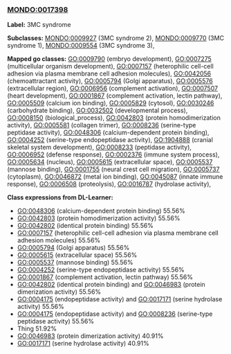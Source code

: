 
### [MONDO:0017398](http://purl.obolibrary.org/obo/MONDO_0017398)
**Label:** 3MC syndrome

**Subclasses:** [MONDO:0009927](http://purl.obolibrary.org/obo/MONDO_0009927) (3MC syndrome 2), [MONDO:0009770](http://purl.obolibrary.org/obo/MONDO_0009770) (3MC syndrome 1), [MONDO:0009554](http://purl.obolibrary.org/obo/MONDO_0009554) (3MC syndrome 3), 

**Mapped go classes:** [GO:0009790](http://purl.obolibrary.org/obo/GO_0009790) (embryo development), [GO:0007275](http://purl.obolibrary.org/obo/GO_0007275) (multicellular organism development), [GO:0007157](http://purl.obolibrary.org/obo/GO_0007157) (heterophilic cell-cell adhesion via plasma membrane cell adhesion molecules), [GO:0042056](http://purl.obolibrary.org/obo/GO_0042056) (chemoattractant activity), [GO:0005794](http://purl.obolibrary.org/obo/GO_0005794) (Golgi apparatus), [GO:0005576](http://purl.obolibrary.org/obo/GO_0005576) (extracellular region), [GO:0006956](http://purl.obolibrary.org/obo/GO_0006956) (complement activation), [GO:0007507](http://purl.obolibrary.org/obo/GO_0007507) (heart development), [GO:0001867](http://purl.obolibrary.org/obo/GO_0001867) (complement activation, lectin pathway), [GO:0005509](http://purl.obolibrary.org/obo/GO_0005509) (calcium ion binding), [GO:0005829](http://purl.obolibrary.org/obo/GO_0005829) (cytosol), [GO:0030246](http://purl.obolibrary.org/obo/GO_0030246) (carbohydrate binding), [GO:0032502](http://purl.obolibrary.org/obo/GO_0032502) (developmental process), [GO:0008150](http://purl.obolibrary.org/obo/GO_0008150) (biological_process), [GO:0042803](http://purl.obolibrary.org/obo/GO_0042803) (protein homodimerization activity), [GO:0005581](http://purl.obolibrary.org/obo/GO_0005581) (collagen trimer), [GO:0008236](http://purl.obolibrary.org/obo/GO_0008236) (serine-type peptidase activity), [GO:0048306](http://purl.obolibrary.org/obo/GO_0048306) (calcium-dependent protein binding), [GO:0004252](http://purl.obolibrary.org/obo/GO_0004252) (serine-type endopeptidase activity), [GO:1904888](http://purl.obolibrary.org/obo/GO_1904888) (cranial skeletal system development), [GO:0008233](http://purl.obolibrary.org/obo/GO_0008233) (peptidase activity), [GO:0006952](http://purl.obolibrary.org/obo/GO_0006952) (defense response), [GO:0002376](http://purl.obolibrary.org/obo/GO_0002376) (immune system process), [GO:0005634](http://purl.obolibrary.org/obo/GO_0005634) (nucleus), [GO:0005615](http://purl.obolibrary.org/obo/GO_0005615) (extracellular space), [GO:0005537](http://purl.obolibrary.org/obo/GO_0005537) (mannose binding), [GO:0001755](http://purl.obolibrary.org/obo/GO_0001755) (neural crest cell migration), [GO:0005737](http://purl.obolibrary.org/obo/GO_0005737) (cytoplasm), [GO:0046872](http://purl.obolibrary.org/obo/GO_0046872) (metal ion binding), [GO:0045087](http://purl.obolibrary.org/obo/GO_0045087) (innate immune response), [GO:0006508](http://purl.obolibrary.org/obo/GO_0006508) (proteolysis), [GO:0016787](http://purl.obolibrary.org/obo/GO_0016787) (hydrolase activity), 

**Class expressions from DL-Learner:**

- [GO:0048306](http://purl.obolibrary.org/obo/GO_0048306) (calcium-dependent protein binding) 55.56%
- [GO:0042803](http://purl.obolibrary.org/obo/GO_0042803) (protein homodimerization activity) 55.56%
- [GO:0042802](http://purl.obolibrary.org/obo/GO_0042802) (identical protein binding) 55.56%
- [GO:0007157](http://purl.obolibrary.org/obo/GO_0007157) (heterophilic cell-cell adhesion via plasma membrane cell adhesion molecules) 55.56%
- [GO:0005794](http://purl.obolibrary.org/obo/GO_0005794) (Golgi apparatus) 55.56%
- [GO:0005615](http://purl.obolibrary.org/obo/GO_0005615) (extracellular space) 55.56%
- [GO:0005537](http://purl.obolibrary.org/obo/GO_0005537) (mannose binding) 55.56%
- [GO:0004252](http://purl.obolibrary.org/obo/GO_0004252) (serine-type endopeptidase activity) 55.56%
- [GO:0001867](http://purl.obolibrary.org/obo/GO_0001867) (complement activation, lectin pathway) 55.56%
- [GO:0042802](http://purl.obolibrary.org/obo/GO_0042802) (identical protein binding) and [GO:0046983](http://purl.obolibrary.org/obo/GO_0046983) (protein dimerization activity) 55.56%
- [GO:0004175](http://purl.obolibrary.org/obo/GO_0004175) (endopeptidase activity) and [GO:0017171](http://purl.obolibrary.org/obo/GO_0017171) (serine hydrolase activity) 55.56%
- [GO:0004175](http://purl.obolibrary.org/obo/GO_0004175) (endopeptidase activity) and [GO:0008236](http://purl.obolibrary.org/obo/GO_0008236) (serine-type peptidase activity) 55.56%
- Thing 51.92%
- [GO:0046983](http://purl.obolibrary.org/obo/GO_0046983) (protein dimerization activity) 40.91%
- [GO:0017171](http://purl.obolibrary.org/obo/GO_0017171) (serine hydrolase activity) 40.91%


